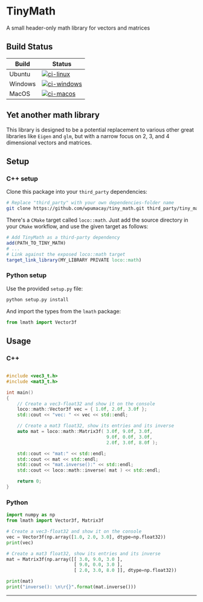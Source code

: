 # TinyMath

A small header-only math library for vectors and matrices

## Build Status

| Build   | Status
| ------- | ------------------------------
| Ubuntu  | [![ci-linux][0]][1]       |
| Windows | [![ci-windows][2]][3]     |
| MacOS   | [![ci-macos][4]][5]       |

## Yet another math library

This library is designed to be a potential replacement to various other great
libraries like `Eigen` and `glm`, but with a narrow focus on 2, 3, and 4
dimensional vectors and matrices.

## Setup

### C++ setup

Clone this package into your `third_party` dependencies:

```bash
# Replace "third_party" with your own dependencies-folder name
git clone https://github.com/wpumacay/tiny_math.git third_party/tiny_math
```

There's a `CMake` target called `loco::math`. Just add the source directory in
your `CMake` workflow, and use the given target as follows:

```CMake
# Add TinyMath as a third-party dependency
add(PATH_TO_TINY_MATH)
# ...
# Link against the exposed loco::math target
target_link_library(MY_LIBRARY PRIVATE loco::math)
```

### Python setup

Use the provided `setup.py` file:

```bash
python setup.py install
```

And import the types from the `lmath` package:

```python
from lmath import Vector3f
```

## Usage

### C++

```c++

#include <vec3_t.h>
#include <mat3_t.h>

int main()
{
    // Create a vec3-float32 and show it on the console
    loco::math::Vector3f vec = { 1.0f, 2.0f, 3.0f };
    std::cout << "vec: " << vec << std::endl;

    // Create a mat3 float32, show its entries and its inverse
    auto mat = loco::math::Matrix3f( 3.0f, 9.0f, 3.0f,
                                     9.0f, 0.0f, 3.0f,
                                     2.0f, 3.0f, 8.0f );

    std::cout << "mat:" << std::endl;
    std::cout << mat << std::endl;
    std::cout << "mat.inverse():" << std::endl;
    std::cout << loco::math::inverse( mat ) << std::endl;

    return 0;
}
```

### Python

```python
import numpy as np
from lmath import Vector3f, Matrix3f

# Create a vec3-float32 and show it on the console
vec = Vector3f(np.array([1.0, 2.0, 3.0], dtype=np.float32))
print(vec)

# Create a mat3 float32, show its entries and its inverse
mat = Matrix3f(np.array([[ 3.0, 9.0, 3.0 ],
                         [ 9.0, 0.0, 3.0 ],
                         [ 2.0, 3.0, 8.0 ]], dtype=np.float32))

print(mat)
print("inverse(): \n\r{}".format(mat.inverse()))
```

---

[0]: <https://github.com/wpumacay/loco_math/actions/workflows/ci-linux.yml/badge.svg> (ci-linux-badge)
[1]: <https://github.com/wpumacay/loco_math/actions/workflows/ci-linux.yml> (ci-linux-status)
[2]: <https://github.com/wpumacay/loco_math/actions/workflows/ci-windows.yml/badge.svg> (ci-windows-badge)
[3]: <https://github.com/wpumacay/loco_math/actions/workflows/ci-windows.yml> (ci-windows-status)
[4]: <https://github.com/wpumacay/loco_math/actions/workflows/ci-macos.yml/badge.svg> (ci-macos-badge)
[5]: <https://github.com/wpumacay/loco_math/actions/workflows/ci-macos.yml> (ci-macos-status)
